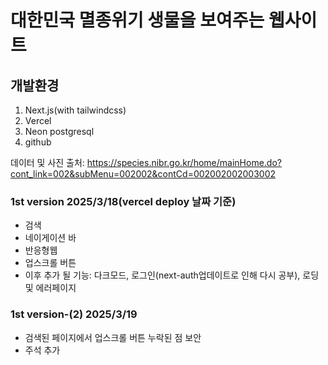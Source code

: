 # 대한민국 멸종위기 생물을 보여주는 웹사이트

## 개발환경
1. Next.js(with tailwindcss)
2. Vercel
3. Neon postgresql
4. github

데이터 및 사진 출처: https://species.nibr.go.kr/home/mainHome.do?cont_link=002&subMenu=002002&contCd=002002002003002

### 1st version 2025/3/18(vercel deploy 날짜 기준)
- 검색
- 네이게이션 바
- 반응형웹
- 업스크롤 버튼
- 이후 추가 될 기능: 다크모드, 로그인(next-auth업데이트로 인해 다시 공부), 로딩 및 에러페이지

### 1st version-(2) 2025/3/19
- 검색된 페이지에서 업스크롤 버튼 누락된 점 보안
- 주석 추가
